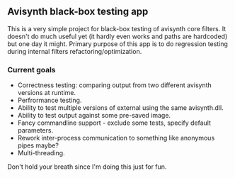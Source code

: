 ## Avisynth black-box testing app ##

This is a very simple project for black-box testing of avisynth core filters. It doesn't do much useful yet (it hardly even works and paths are hardcoded) but one day it might. 
Primary purpose of this app is to do regression testing during internal filters refactoring/optimization.

### Current goals ###
* Correctness testing: comparing output from two different avisynth versions at runtime.
* Perfrormance testing.
* Ability to test multiple versions of external using the same avisynth.dll.
* Ability to test output against some pre-saved image.
* Fancy commandline support - exclude some tests, specify default parameters.
* Rework inter-process communication to something like anonymous pipes maybe?
* Multi-threading.

Don't hold your breath since I'm doing this just for fun.
